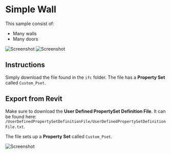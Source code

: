 # Simple Wall
This sample consist of:
- Many walls
- Many doors

![Screenshot](https://raw.githubusercontent.com/andrewisen/bim-whale-samples/main/ManySimpleWalls/Screenshots/Screenshot_1.png)
![Screenshot](https://raw.githubusercontent.com/andrewisen/bim-whale-samples/main/ManySimpleWalls/Screenshots/Screenshot_2.png)

## Instructions
Simply download the file found in the `ifc` folder.
The file has a __Property Set__ called `Custom_Pset`.

## Export from Revit
Make sure to download the __User Defined PropertySet Definition File__.
It can be found here: `/UserDefinedPropertySetDefinitionFile/UserDefinedPropertySetDefinitionFile.txt`.

The file sets up a __Property Set__ called `Custom_Pset`.

![Screenshot](https://raw.githubusercontent.com/andrewisen/bim-whale-samples/main/SimpleWall/Screenshots/Screenshot_19.png)
